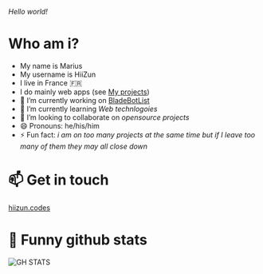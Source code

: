*Hello world!*

# Who am i?

- My name is Marius
- My username is HiiZun
- I live in France 🇫🇷
- I do mainly web apps (see [My projects](#projects))
- 🔭 I’m currently working on [BladeBotList](https://bladebotlist.xyz)
- 🌱 I’m currently learning *Web technlogoies*
- 👯 I’m looking to collaborate on *opensource projects*
- 😄 Pronouns: he/his/him
- ⚡ Fun fact: *i am on too many projects at the same time but if I leave too many of them they may all close down*

# 📫 Get in touch

[hiizun.codes](https://hiizun.codes)

# 🔭 Funny github stats

![GH STATS](https://github-readme-stats.vercel.app/api?username=HiiZun&show_icons=true&count_private=true)

<!--
**HiiZun/HiiZun** is a ✨ _special_ ✨ repository because its `README.md` (this file) appears on your GitHub profile.

Here are some ideas to get you started:

- 🔭 I’m currently working on ...
- 🌱 I’m currently learning ...
- 👯 I’m looking to collaborate on ...
- 🤔 I’m looking for help with ...
- 💬 Ask me about ...
- 📫 How to reach me: ...
- 😄 Pronouns: ...
- ⚡ Fun fact: ...
-->
